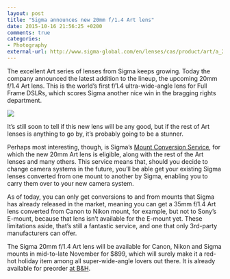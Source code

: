 ```yaml
---
layout: post
title: "Sigma announces new 20mm f/1.4 Art lens"
date: 2015-10-16 21:56:25 +0200
comments: true
categories: 
- Photography
external-url: http://www.sigma-global.com/en/lenses/cas/product/art/a_20_14/
---
```


The excellent Art series of lenses from Sigma keeps growing. Today the company announced the latest addition to the lineup, the upcoming 20mm f/1.4 Art lens. This is the world’s first f/1.4 ultra-wide-angle lens for Full Frame DSLRs, which scores Sigma another nice win in the bragging rights department.

<img src="https://farm1.staticflickr.com/727/22040763429_52ec4df0e8_o.jpg"/>

It’s still soon to tell if this new lens will be any good, but if the rest of Art lenses is anything to go by, it’s probably going to be a stunner.

Perhaps most interesting, though, is Sigma’s [Mount Conversion Service](http://www.sigma-global.com/en/lenses/cas/service/mcs/index.html), for which the new 20mm Art lens is eligible, along with the rest of the Art lenses and many others. This service means that, should you decide to change camera systems in the future, you’ll be able get your existing Sigma lenses converted from one mount to another by Sigma, enabling you to carry them over to your new camera system.

As of today, you can only get conversions to and from mounts that Sigma has already released in the market, meaning you can get a 35mm f/1.4 Art lens converted from Canon to Nikon mount, for example, but not to Sony’s E-mount, because that lens isn’t available for the E-mount yet. These limitations aside, that’s still a fantastic service, and one that only 3rd-party manufacturers can offer.

The Sigma 20mm f/1.4 Art lens will be available for Canon, Nikon and Sigma mounts in mid-to-late November for $899, which will surely make it a red-hot holiday item among all super-wide-angle lovers out there. It is already available for preorder [at B&H](http://www.bhphotovideo.com/c/product/1191176-REG/sigma_20mm_f_1_4_art_lens.html).
